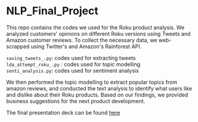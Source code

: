 # NLP_Final_Project

This repo contains the codes we used for the Roku product analysis. 
We analyzed customers' opinions on different Roku versions using Tweets and Amazon customer reviews. To collect the necessary data, we web-scrapped using Twitter's and Amazon's Rainforest API.

`saving_tweets_.py`: codes used for extracting tweets <br /> 
`lda_attempt_roku_.py` : codes used for topic modelling <br /> 
`senti_analysis.py`: codes used for sentiment analysis <br /> 

We then performed the topic modelling to extract popular topics from amazon reviews, and conducted the text analysis to identify what users like and dislike about their Roku products. Based on our findings, we provided business suggestions for the next product development.

The final presentation deck can be found [here](./Final_Presentation.pdf)


